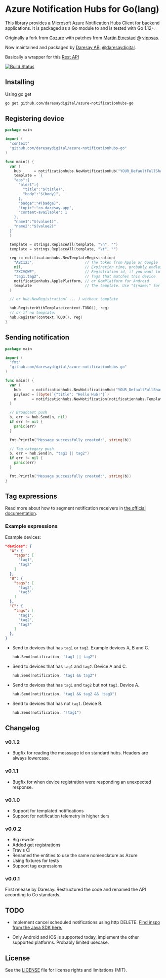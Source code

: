 # Azure Notification Hubs for Go(lang)

This library provides a Microsoft Azure Notification Hubs Client for backend applications.
It is packaged as a Go module to and is tested with Go 1.12+.

Originally a fork from [Gozure](https://github.com/onefootball/gozure) with patches
from [Martin Etnestad](https://github.com/gnawybol) @ [vippsas](https://github.com/vippsas/gozure).

Now maintained and packaged by [Daresay AB](https://daresay.co), [@daresaydigital](https://github.com/daresaydigital).

Basically a wrapper for this [Rest API](https://docs.microsoft.com/en-us/rest/api/notificationhubs/rest-api-methods)

[![Build Status](https://travis-ci.org/daresaydigital/azure-notificationhubs-go.svg?branch=master)](https://travis-ci.org/daresaydigital/azure-notificationhubs-go)

## Installing

Using go get

```sh
go get github.com/daresaydigital/azure-notificationhubs-go
```

## Registering device

```go
package main

import (
  "context"
  "github.com/daresaydigital/azure-notificationhubs-go"
)

func main() {
  var (
    hub      = notificationhubs.NewNotificationHub("YOUR_DefaultFullSharedAccessConnectionString", "YOUR_HubPath")
    template = `{
    "aps":{
      "alert":{
        "title":"$(title)",
        "body":"$(body)",
      },
      "badge":"#(badge)",
      "topic":"co.daresay.app",
      "content-available": 1
    },
    "name1":"$(value1)",
    "name2":"$(value2)"
  }`
  )

  template = strings.ReplaceAll(template, "\n", "")
  template = strings.ReplaceAll(template, "\t", "")

  reg := notificationhubs.NewTemplateRegistration(
    "ABC123",                       // The token from Apple or Google
    nil,                            // Expiration time, probably endless
    "ZXCVQWE",                      // Registration id, if you want to update an existing registration
    "tag1,tag2",                    // Tags that matches this device
    notificationhubs.ApplePlatform, // or GcmPlatform for Android
    template                        // The template. Use "$(name)" for strings and "#(name)" for numbers
  )

  // or hub.NewRegistration( ... ) without template

  hub.RegisterWithTemplate(context.TODO(), reg)
  // or if no template:
  hub.Register(context.TODO(), reg)
}
```

## Sending notification

```go
package main

import (
  "fmt"
  "github.com/daresaydigital/azure-notificationhubs-go"
)

func main() {
  var (
    hub     = notificationhubs.NewNotificationHub("YOUR_DefaultFullSharedAccessConnectionString", "YOUR_HubPath")
    payload = []byte(`{"title": "Hello Hub!"}`)
    n       = notificationhubs.NewNotification(notificationhubs.Template, payload)
  )

  // Broadcast push
  b, err := hub.Send(n, nil)
  if err != nil {
    panic(err)
  }

  fmt.Println("Message successfully created:", string(b))

  // Tag category push
  b, err = hub.Send(n, "tag1 || tag2")
  if err != nil {
    panic(err)
  }

  fmt.Println("Message successfully created:", string(b))
}
```

## Tag expressions

Read more about how to segment notification receivers in [the official documentation](https://docs.microsoft.com/en-us/azure/notification-hubs/notification-hubs-tags-segment-push-message).

### Example expressions

Example devices:

```json
"devices": {
  "A": {
    "tags": [
      "tag1",
      "tag2"
    ]
  },
  "B": {
    "tags": [
      "tag2",
      "tag3"
    ]
  },
  "C": {
    "tags": [
      "tag1",
      "tag2",
      "tag3"
    ]
  },
}
```

- Send to devices that has `tag1` or `tag2`. Example devices A, B and C.

  ```go
  hub.Send(notification, "tag1 || tag2")
  ```

- Send to devices that has `tag1` and `tag2`. Device A and C.

  ```go
  hub.Send(notification, "tag1 && tag2")
  ```

- Send to devices that has `tag1` and `tag2` but not `tag3`. Device A.

  ```go
  hub.Send(notification, "tag1 && tag2 && !tag3")
  ```

- Send to devices that has not `tag1`. Device B.

  ```go
  hub.Send(notification, "!tag1")
  ```

## Changelog

### v0.1.2

- Bugfix for reading the messsage id on standard hubs. Headers are always lowercase.

### v0.1.1

- Bugfix for when device registration were responding an unexpected response.

### v0.1.0

- Support for templated notifications
- Support for notification telemetry in higher tiers

### v0.0.2

- Big rewrite
- Added get registrations
- Travis CI
- Renamed the entities to use the same nomenclature as Azure
- Using fixtures for tests
- Support tag expressions

### v0.0.1

First release by Daresay. Restructured the code and renamed the API according to
Go standards.

## TODO

- Implement cancel scheduled notifications using http DELETE.
  [Find inspo from the Java SDK here.](https://github.com/Azure/azure-notificationhubs-java-backend/blob/d293da9db7564dfd2800e45899f0e2425f669c6e/NotificationHubs/src/com/windowsazure/messaging/NotificationHub.java#L646)

- Only Android and iOS is supported today, implement the other supported platforms. Probably limited usecase.

## License

See the [LICENSE](LICENSE.txt) file for license rights and limitations (MIT).
